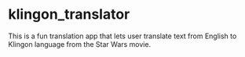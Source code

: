 # klingon_translator

This is a fun translation app that lets user translate text from English to Klingon language from the Star Wars movie.
